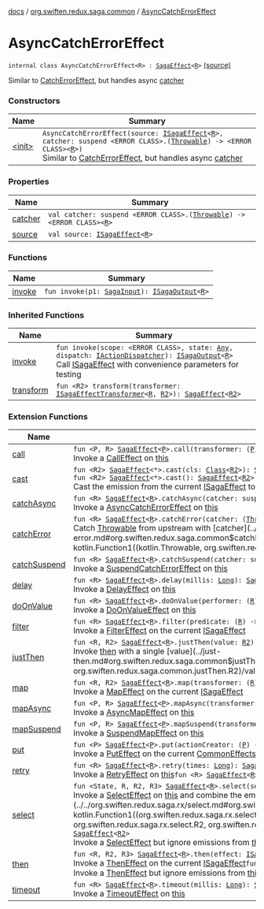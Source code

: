 [docs](../../index.md) / [org.swiften.redux.saga.common](../index.md) / [AsyncCatchErrorEffect](./index.md)

# AsyncCatchErrorEffect

`internal class AsyncCatchErrorEffect<R> : `[`SagaEffect`](../-saga-effect/index.md)`<`[`R`](index.md#R)`>` [(source)](https://github.com/protoman92/KotlinRedux/tree/master/common/common-saga/src/main/kotlin/org/swiften/redux/saga/common/CatchErrorEffect.kt#L29)

Similar to [CatchErrorEffect](../-catch-error-effect/index.md), but handles async [catcher](catcher.md)

### Constructors

| Name | Summary |
|---|---|
| [&lt;init&gt;](-init-.md) | `AsyncCatchErrorEffect(source: `[`ISagaEffect`](../-i-saga-effect.md)`<`[`R`](index.md#R)`>, catcher: suspend <ERROR CLASS>.(`[`Throwable`](https://kotlinlang.org/api/latest/jvm/stdlib/kotlin/-throwable/index.html)`) -> <ERROR CLASS><`[`R`](index.md#R)`>)`<br>Similar to [CatchErrorEffect](../-catch-error-effect/index.md), but handles async [catcher](catcher.md) |

### Properties

| Name | Summary |
|---|---|
| [catcher](catcher.md) | `val catcher: suspend <ERROR CLASS>.(`[`Throwable`](https://kotlinlang.org/api/latest/jvm/stdlib/kotlin/-throwable/index.html)`) -> <ERROR CLASS><`[`R`](index.md#R)`>` |
| [source](source.md) | `val source: `[`ISagaEffect`](../-i-saga-effect.md)`<`[`R`](index.md#R)`>` |

### Functions

| Name | Summary |
|---|---|
| [invoke](invoke.md) | `fun invoke(p1: `[`SagaInput`](../-saga-input/index.md)`): `[`ISagaOutput`](../-i-saga-output/index.md)`<`[`R`](index.md#R)`>` |

### Inherited Functions

| Name | Summary |
|---|---|
| [invoke](../-saga-effect/invoke.md) | `fun invoke(scope: <ERROR CLASS>, state: `[`Any`](https://kotlinlang.org/api/latest/jvm/stdlib/kotlin/-any/index.html)`, dispatch: `[`IActionDispatcher`](../../org.swiften.redux.core/-i-action-dispatcher.md)`): `[`ISagaOutput`](../-i-saga-output/index.md)`<`[`R`](../-saga-effect/index.md#R)`>`<br>Call [ISagaEffect](../-i-saga-effect.md) with convenience parameters for testing |
| [transform](../-saga-effect/transform.md) | `fun <R2> transform(transformer: `[`ISagaEffectTransformer`](../-i-saga-effect-transformer.md)`<`[`R`](../-saga-effect/index.md#R)`, `[`R2`](../-saga-effect/transform.md#R2)`>): `[`SagaEffect`](../-saga-effect/index.md)`<`[`R2`](../-saga-effect/transform.md#R2)`>` |

### Extension Functions

| Name | Summary |
|---|---|
| [call](../../org.swiften.redux.saga.rx/call.md) | `fun <P, R> `[`SagaEffect`](../-saga-effect/index.md)`<`[`P`](../../org.swiften.redux.saga.rx/call.md#P)`>.call(transformer: (`[`P`](../../org.swiften.redux.saga.rx/call.md#P)`) -> <ERROR CLASS><`[`R`](../../org.swiften.redux.saga.rx/call.md#R)`>): `[`SagaEffect`](../-saga-effect/index.md)`<`[`R`](../../org.swiften.redux.saga.rx/call.md#R)`>`<br>Invoke a [CallEffect](../../org.swiften.redux.saga.rx/-call-effect/index.md) on [this](../../org.swiften.redux.saga.rx/call/-this-.md) |
| [cast](../cast.md) | `fun <R2> `[`SagaEffect`](../-saga-effect/index.md)`<*>.cast(cls: `[`Class`](http://docs.oracle.com/javase/6/docs/api/java/lang/Class.html)`<`[`R2`](../cast.md#R2)`>): `[`SagaEffect`](../-saga-effect/index.md)`<`[`R2`](../cast.md#R2)`>`<br>`fun <R2> `[`SagaEffect`](../-saga-effect/index.md)`<*>.cast(): `[`SagaEffect`](../-saga-effect/index.md)`<`[`R2`](../cast.md#R2)`>`<br>Cast the emission from the current [ISagaEffect](../-i-saga-effect.md) to [R2](../cast.md#R2) if possible |
| [catchAsync](../catch-async.md) | `fun <R> `[`SagaEffect`](../-saga-effect/index.md)`<`[`R`](../catch-async.md#R)`>.catchAsync(catcher: suspend <ERROR CLASS>.(`[`Throwable`](https://kotlinlang.org/api/latest/jvm/stdlib/kotlin/-throwable/index.html)`) -> <ERROR CLASS><`[`R`](../catch-async.md#R)`>): `[`SagaEffect`](../-saga-effect/index.md)`<`[`R`](../catch-async.md#R)`>`<br>Invoke a [AsyncCatchErrorEffect](./index.md) on [this](../catch-async/-this-.md) |
| [catchError](../catch-error.md) | `fun <R> `[`SagaEffect`](../-saga-effect/index.md)`<`[`R`](../catch-error.md#R)`>.catchError(catcher: (`[`Throwable`](https://kotlinlang.org/api/latest/jvm/stdlib/kotlin/-throwable/index.html)`) -> `[`R`](../catch-error.md#R)`): `[`SagaEffect`](../-saga-effect/index.md)`<`[`R`](../catch-error.md#R)`>`<br>Catch [Throwable](https://kotlinlang.org/api/latest/jvm/stdlib/kotlin/-throwable/index.html) from upstream with [catcher](../catch-error.md#org.swiften.redux.saga.common$catchError(org.swiften.redux.saga.common.SagaEffect((org.swiften.redux.saga.common.catchError.R)), kotlin.Function1((kotlin.Throwable, org.swiften.redux.saga.common.catchError.R)))/catcher) |
| [catchSuspend](../catch-suspend.md) | `fun <R> `[`SagaEffect`](../-saga-effect/index.md)`<`[`R`](../catch-suspend.md#R)`>.catchSuspend(catcher: suspend <ERROR CLASS>.(`[`Throwable`](https://kotlinlang.org/api/latest/jvm/stdlib/kotlin/-throwable/index.html)`) -> `[`R`](../catch-suspend.md#R)`): `[`SagaEffect`](../-saga-effect/index.md)`<`[`R`](../catch-suspend.md#R)`>`<br>Invoke a [SuspendCatchErrorEffect](../-suspend-catch-error-effect/index.md) on [this](../catch-suspend/-this-.md) |
| [delay](../delay.md) | `fun <R> `[`SagaEffect`](../-saga-effect/index.md)`<`[`R`](../delay.md#R)`>.delay(millis: `[`Long`](https://kotlinlang.org/api/latest/jvm/stdlib/kotlin/-long/index.html)`): `[`SagaEffect`](../-saga-effect/index.md)`<`[`R`](../delay.md#R)`>`<br>Invoke a [DelayEffect](../-delay-effect/index.md) on [this](../delay/-this-.md) |
| [doOnValue](../do-on-value.md) | `fun <R> `[`SagaEffect`](../-saga-effect/index.md)`<`[`R`](../do-on-value.md#R)`>.doOnValue(performer: (`[`R`](../do-on-value.md#R)`) -> `[`Unit`](https://kotlinlang.org/api/latest/jvm/stdlib/kotlin/-unit/index.html)`): `[`SagaEffect`](../-saga-effect/index.md)`<`[`R`](../do-on-value.md#R)`>`<br>Invoke a [DoOnValueEffect](../-do-on-value-effect/index.md) on [this](../do-on-value/-this-.md) |
| [filter](../filter.md) | `fun <R> `[`SagaEffect`](../-saga-effect/index.md)`<`[`R`](../filter.md#R)`>.filter(predicate: (`[`R`](../filter.md#R)`) -> `[`Boolean`](https://kotlinlang.org/api/latest/jvm/stdlib/kotlin/-boolean/index.html)`): `[`SagaEffect`](../-saga-effect/index.md)`<`[`R`](../filter.md#R)`>`<br>Invoke a [FilterEffect](../-filter-effect/index.md) on the current [ISagaEffect](../-i-saga-effect.md) |
| [justThen](../just-then.md) | `fun <R, R2> `[`SagaEffect`](../-saga-effect/index.md)`<`[`R`](../just-then.md#R)`>.justThen(value: `[`R2`](../just-then.md#R2)`): `[`SagaEffect`](../-saga-effect/index.md)`<`[`R2`](../just-then.md#R2)`>`<br>Invoke [then](../then.md) with a single [value](../just-then.md#org.swiften.redux.saga.common$justThen(org.swiften.redux.saga.common.SagaEffect((org.swiften.redux.saga.common.justThen.R)), org.swiften.redux.saga.common.justThen.R2)/value) |
| [map](../map.md) | `fun <R, R2> `[`SagaEffect`](../-saga-effect/index.md)`<`[`R`](../map.md#R)`>.map(transformer: (`[`R`](../map.md#R)`) -> `[`R2`](../map.md#R2)`): `[`SagaEffect`](../-saga-effect/index.md)`<`[`R2`](../map.md#R2)`>`<br>Invoke a [MapEffect](../-map-effect/index.md) on the current [ISagaEffect](../-i-saga-effect.md) |
| [mapAsync](../map-async.md) | `fun <P, R> `[`SagaEffect`](../-saga-effect/index.md)`<`[`P`](../map-async.md#P)`>.mapAsync(transformer: suspend <ERROR CLASS>.(`[`P`](../map-async.md#P)`) -> <ERROR CLASS><`[`R`](../map-async.md#R)`>): `[`SagaEffect`](../-saga-effect/index.md)`<`[`R`](../map-async.md#R)`>`<br>Invoke a [AsyncMapEffect](../-async-map-effect/index.md) on [this](../map-async/-this-.md) |
| [mapSuspend](../map-suspend.md) | `fun <P, R> `[`SagaEffect`](../-saga-effect/index.md)`<`[`P`](../map-suspend.md#P)`>.mapSuspend(transformer: suspend <ERROR CLASS>.(`[`P`](../map-suspend.md#P)`) -> `[`R`](../map-suspend.md#R)`): `[`SagaEffect`](../-saga-effect/index.md)`<`[`R`](../map-suspend.md#R)`>`<br>Invoke a [SuspendMapEffect](../-suspend-map-effect/index.md) on [this](../map-suspend/-this-.md) |
| [put](../put.md) | `fun <P> `[`SagaEffect`](../-saga-effect/index.md)`<`[`P`](../put.md#P)`>.put(actionCreator: (`[`P`](../put.md#P)`) -> `[`IReduxAction`](../../org.swiften.redux.core/-i-redux-action.md)`): `[`SagaEffect`](../-saga-effect/index.md)`<`[`Any`](https://kotlinlang.org/api/latest/jvm/stdlib/kotlin/-any/index.html)`>`<br>Invoke a [PutEffect](../-put-effect/index.md) on the current [CommonEffects](../-common-effects/index.md) |
| [retry](../retry.md) | `fun <R> `[`SagaEffect`](../-saga-effect/index.md)`<`[`R`](../retry.md#R)`>.retry(times: `[`Long`](https://kotlinlang.org/api/latest/jvm/stdlib/kotlin/-long/index.html)`): `[`SagaEffect`](../-saga-effect/index.md)`<`[`R`](../retry.md#R)`>`<br>Invoke a [RetryEffect](../-retry-effect/index.md) on [this](../retry/-this-.md)`fun <R> `[`SagaEffect`](../-saga-effect/index.md)`<`[`R`](../retry.md#R)`>.retry(times: `[`Int`](https://kotlinlang.org/api/latest/jvm/stdlib/kotlin/-int/index.html)`): `[`SagaEffect`](../-saga-effect/index.md)`<`[`R`](../retry.md#R)`>` |
| [select](../../org.swiften.redux.saga.rx/select.md) | `fun <State, R, R2, R3> `[`SagaEffect`](../-saga-effect/index.md)`<`[`R`](../../org.swiften.redux.saga.rx/select.md#R)`>.select(selector: (`[`State`](../../org.swiften.redux.saga.rx/select.md#State)`) -> `[`R2`](../../org.swiften.redux.saga.rx/select.md#R2)`, combiner: (`[`R`](../../org.swiften.redux.saga.rx/select.md#R)`, `[`R2`](../../org.swiften.redux.saga.rx/select.md#R2)`) -> `[`R3`](../../org.swiften.redux.saga.rx/select.md#R3)`): `[`SagaEffect`](../-saga-effect/index.md)`<`[`R3`](../../org.swiften.redux.saga.rx/select.md#R3)`>`<br>Invoke a [SelectEffect](../../org.swiften.redux.saga.rx/-select-effect/index.md) on [this](../../org.swiften.redux.saga.rx/select/-this-.md) and combine the emitted values with [combiner](../../org.swiften.redux.saga.rx/select.md#org.swiften.redux.saga.rx$select(org.swiften.redux.saga.common.SagaEffect((org.swiften.redux.saga.rx.select.R)), kotlin.Function1((org.swiften.redux.saga.rx.select.State, org.swiften.redux.saga.rx.select.R2)), kotlin.Function2((org.swiften.redux.saga.rx.select.R, org.swiften.redux.saga.rx.select.R2, org.swiften.redux.saga.rx.select.R3)))/combiner)`fun <State, R2> `[`SagaEffect`](../-saga-effect/index.md)`<*>.select(selector: (`[`State`](../../org.swiften.redux.saga.rx/select.md#State)`) -> `[`R2`](../../org.swiften.redux.saga.rx/select.md#R2)`): `[`SagaEffect`](../-saga-effect/index.md)`<`[`R2`](../../org.swiften.redux.saga.rx/select.md#R2)`>`<br>Invoke a [SelectEffect](../../org.swiften.redux.saga.rx/-select-effect/index.md) but ignore emissions from [this](../../org.swiften.redux.saga.rx/select/-this-.md) |
| [then](../then.md) | `fun <R, R2, R3> `[`SagaEffect`](../-saga-effect/index.md)`<`[`R`](../then.md#R)`>.then(effect: `[`ISagaEffect`](../-i-saga-effect.md)`<`[`R2`](../then.md#R2)`>, combiner: (`[`R`](../then.md#R)`, `[`R2`](../then.md#R2)`) -> `[`R3`](../then.md#R3)`): `[`SagaEffect`](../-saga-effect/index.md)`<`[`R3`](../then.md#R3)`>`<br>Invoke a [ThenEffect](../-then-effect/index.md) on the current [ISagaEffect](../-i-saga-effect.md)`fun <R, R2> `[`SagaEffect`](../-saga-effect/index.md)`<`[`R`](../then.md#R)`>.then(effect: `[`ISagaEffect`](../-i-saga-effect.md)`<`[`R2`](../then.md#R2)`>): `[`SagaEffect`](../-saga-effect/index.md)`<`[`R2`](../then.md#R2)`>`<br>Invoke a [ThenEffect](../-then-effect/index.md) but ignore emissions from [this](../then/-this-.md) |
| [timeout](../timeout.md) | `fun <R> `[`SagaEffect`](../-saga-effect/index.md)`<`[`R`](../timeout.md#R)`>.timeout(millis: `[`Long`](https://kotlinlang.org/api/latest/jvm/stdlib/kotlin/-long/index.html)`): `[`SagaEffect`](../-saga-effect/index.md)`<`[`R`](../timeout.md#R)`>`<br>Invoke a [TimeoutEffect](../-timeout-effect/index.md) on [this](../timeout/-this-.md) |
